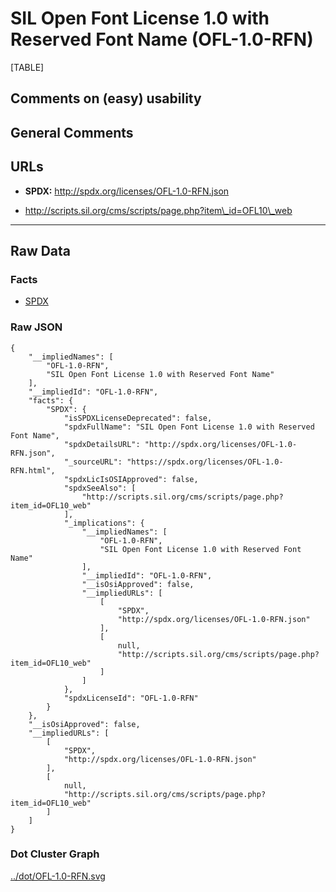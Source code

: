 SIL Open Font License 1.0 with Reserved Font Name (OFL-1.0-RFN)
===============================================================

[TABLE]

Comments on (easy) usability
----------------------------

General Comments
----------------

URLs
----

-   **SPDX:** http://spdx.org/licenses/OFL-1.0-RFN.json

-   http://scripts.sil.org/cms/scripts/page.php?item\_id=OFL10\_web

------------------------------------------------------------------------

Raw Data
--------

### Facts

-   [SPDX](https://spdx.org/licenses/OFL-1.0-RFN.html "SPDX")

### Raw JSON

    {
        "__impliedNames": [
            "OFL-1.0-RFN",
            "SIL Open Font License 1.0 with Reserved Font Name"
        ],
        "__impliedId": "OFL-1.0-RFN",
        "facts": {
            "SPDX": {
                "isSPDXLicenseDeprecated": false,
                "spdxFullName": "SIL Open Font License 1.0 with Reserved Font Name",
                "spdxDetailsURL": "http://spdx.org/licenses/OFL-1.0-RFN.json",
                "_sourceURL": "https://spdx.org/licenses/OFL-1.0-RFN.html",
                "spdxLicIsOSIApproved": false,
                "spdxSeeAlso": [
                    "http://scripts.sil.org/cms/scripts/page.php?item_id=OFL10_web"
                ],
                "_implications": {
                    "__impliedNames": [
                        "OFL-1.0-RFN",
                        "SIL Open Font License 1.0 with Reserved Font Name"
                    ],
                    "__impliedId": "OFL-1.0-RFN",
                    "__isOsiApproved": false,
                    "__impliedURLs": [
                        [
                            "SPDX",
                            "http://spdx.org/licenses/OFL-1.0-RFN.json"
                        ],
                        [
                            null,
                            "http://scripts.sil.org/cms/scripts/page.php?item_id=OFL10_web"
                        ]
                    ]
                },
                "spdxLicenseId": "OFL-1.0-RFN"
            }
        },
        "__isOsiApproved": false,
        "__impliedURLs": [
            [
                "SPDX",
                "http://spdx.org/licenses/OFL-1.0-RFN.json"
            ],
            [
                null,
                "http://scripts.sil.org/cms/scripts/page.php?item_id=OFL10_web"
            ]
        ]
    }

### Dot Cluster Graph

[../dot/OFL-1.0-RFN.svg](../dot/OFL-1.0-RFN.svg "../dot/OFL-1.0-RFN.svg")